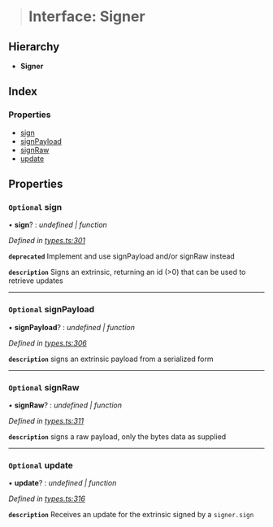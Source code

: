 > # Interface: Signer

## Hierarchy

* **Signer**

## Index

### Properties

* [sign](_types_.signer.md#optional-sign)
* [signPayload](_types_.signer.md#optional-signpayload)
* [signRaw](_types_.signer.md#optional-signraw)
* [update](_types_.signer.md#optional-update)

## Properties

### `Optional` sign

• **sign**? : *undefined | function*

*Defined in [types.ts:301](https://github.com/polkadot-js/api/blob/f30354e/packages/api/src/types.ts#L301)*

**`deprecated`** Implement and use signPayload and/or signRaw instead

**`description`** Signs an extrinsic, returning an id (>0) that can be used to retrieve updates

___

### `Optional` signPayload

• **signPayload**? : *undefined | function*

*Defined in [types.ts:306](https://github.com/polkadot-js/api/blob/f30354e/packages/api/src/types.ts#L306)*

**`description`** signs an extrinsic payload from a serialized form

___

### `Optional` signRaw

• **signRaw**? : *undefined | function*

*Defined in [types.ts:311](https://github.com/polkadot-js/api/blob/f30354e/packages/api/src/types.ts#L311)*

**`description`** signs a raw payload, only the bytes data as supplied

___

### `Optional` update

• **update**? : *undefined | function*

*Defined in [types.ts:316](https://github.com/polkadot-js/api/blob/f30354e/packages/api/src/types.ts#L316)*

**`description`** Receives an update for the extrinsic signed by a `signer.sign`